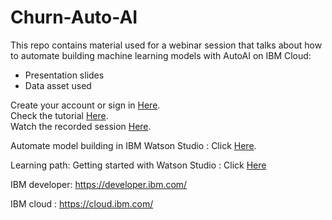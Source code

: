 # Churn-Auto-AI
This repo contains material used for a webinar session that talks about how to automate building machine learning models with AutoAI on IBM Cloud:
- Presentation slides
- Data asset used

Create your account or sign in [Here](https://ibm.biz/BdfFHS).</br>
Check the tutorial [Here](developer.ibm.com/series/learning-path-watson-studio/). </br>
Watch the recorded session [Here](https://www.crowdcast.io/e/automate-ai-model).</br>

Automate model building in IBM Watson Studio : Click [Here](https://developer.ibm.com/tutorials/watson-studio-auto-ai/).</br> 

Learning path: Getting started with Watson Studio : Click [Here](https://developer.ibm.com/series/learning-path-watson-studio/)</br>

 

IBM developer: https://developer.ibm.com/ 

 

IBM cloud : https://cloud.ibm.com/ 

